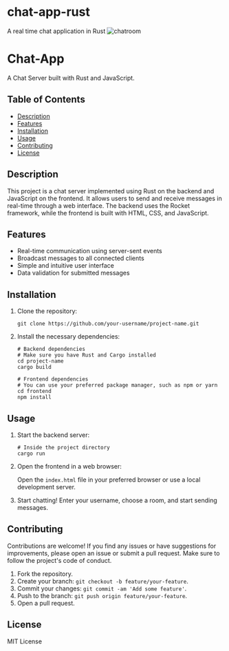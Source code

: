 # chat-app-rust
A real time chat application in Rust
![chatroom](https://github.com/Grim-R3ap3r/chat-app-rust/assets/62543734/a37647bd-94e4-41d3-adbb-1b182e224314)


# Chat-App

A Chat Server built with Rust and JavaScript.

## Table of Contents

- [Description](#description)
- [Features](#features)
- [Installation](#installation)
- [Usage](#usage)
- [Contributing](#contributing)
- [License](#license)

## Description

This project is a chat server implemented using Rust on the backend and JavaScript on the frontend. It allows users to send and receive messages in real-time through a web interface. The backend uses the Rocket framework, while the frontend is built with HTML, CSS, and JavaScript.

## Features

- Real-time communication using server-sent events
- Broadcast messages to all connected clients
- Simple and intuitive user interface
- Data validation for submitted messages

## Installation

1. Clone the repository:

    ```shell
    git clone https://github.com/your-username/project-name.git 
    ```

2. Install the necessary dependencies:

    ```shell
    # Backend dependencies
    # Make sure you have Rust and Cargo installed
    cd project-name
    cargo build

    # Frontend dependencies
    # You can use your preferred package manager, such as npm or yarn
    cd frontend
    npm install
    ```

## Usage

1. Start the backend server:

    ```shell
    # Inside the project directory
    cargo run
    ```

2. Open the frontend in a web browser:

    Open the `index.html` file in your preferred browser or use a local development server.

3. Start chatting! Enter your username, choose a room, and start sending messages.

## Contributing

Contributions are welcome! If you find any issues or have suggestions for improvements, please open an issue or submit a pull request. Make sure to follow the project's code of conduct.

1. Fork the repository.
2. Create your branch: `git checkout -b feature/your-feature`.
3. Commit your changes: `git commit -am 'Add some feature'`.
4. Push to the branch: `git push origin feature/your-feature`.
5. Open a pull request.

## License

MIT License



